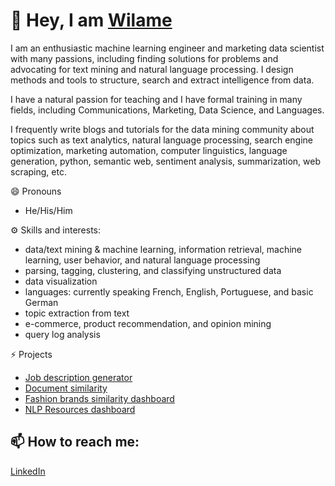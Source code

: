 # 👋 Hey, I am [Wilame](https://wila.me)

I am an enthusiastic machine learning engineer and marketing data scientist with many passions, including finding solutions for problems and advocating for text mining and natural language processing. I design methods and tools to structure, search and extract intelligence from data.
 
I have a natural passion for teaching and I have formal training in many fields, including Communications, Marketing, Data Science, and Languages.

I frequently write blogs and tutorials for the data mining community about topics such as text analytics, natural language processing, search engine optimization, marketing automation, computer linguistics, language generation, python, semantic web, sentiment analysis, summarization, web scraping, etc.

😄 Pronouns

- He/His/Him

⚙️ Skills and interests: 

- data/text mining & machine learning, information retrieval, machine learning, user behavior, and natural language processing
- parsing, tagging, clustering, and classifying unstructured data
- data visualization
- languages: currently speaking French, English, Portuguese, and basic German
- topic extraction from text
- e-commerce, product recommendation, and opinion mining
- query log analysis

⚡ Projects

- [Job description generator](https://vallantin-jobdescriptiongenerator-app-5wz0u4.streamlitapp.com/)
- [Document similarity](https://vallantin-textsimilarity-app-gopds6.streamlitapp.com/)
- [Fashion brands similarity dashboard](https://vallantin-fashion-brands-app-b9zllh.streamlitapp.com/)
- [NLP Resources dashboard](https://vallantin-nlp-resources-app-1c6nvk.streamlitapp.com/)

## 📫 How to reach me: 
[LinkedIn](https://www.linkedin.com/in/wilame/)
